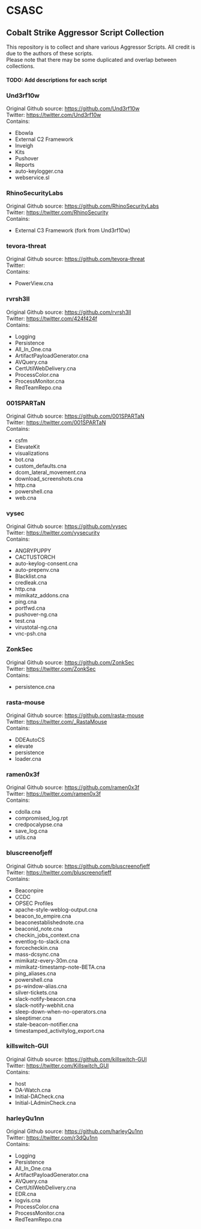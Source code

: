 # CSASC
## Cobalt Strike Aggressor Script Collection
This repository is to collect and share various Aggressor Scripts. All credit is due to the authors of these scripts. \
Please note that there may be some duplicated and overlap between collections.

#### TODO: Add descriptions for each script

### Und3rf10w
Original Github source: https://github.com/Und3rf10w \
Twitter: https://twitter.com/Und3rf10w \
Contains:
* Ebowla
* External C2 Framework
* Inveigh
* Kits
* Pushover
* Reports
* auto-keylogger.cna
* webservice.sl

### RhinoSecurityLabs
Original Github source: https://github.com/RhinoSecurityLabs \
Twitter: https://twitter.com/RhinoSecurity \
Contains:
* External C3 Framework (fork from Und3rf10w)

### tevora-threat
Original Github source: https://github.com/tevora-threat \
Twitter: \
Contains:
* PowerView.cna

### rvrsh3ll
Original Github source: https://github.com/rvrsh3ll \
Twitter: https://twitter.com/424f424f \
Contains:
* Logging
* Persistence
* All_In_One.cna
* ArtifactPayloadGenerator.cna
* AVQuery.cna
* CertUtilWebDelivery.cna
* ProcessColor.cna
* ProcessMonitor.cna
* RedTeamRepo.cna

### 001SPARTaN
Original Github source: https://github.com/001SPARTaN \
Twitter: https://twitter.com/001SPARTaN \
Contains:
* csfm
* ElevateKit
* visualizations
* bot.cna
* custom_defaults.cna
* dcom_lateral_movement.cna
* download_screenshots.cna
* http.cna
* powershell.cna
* web.cna

### vysec
Original Github source: https://github.com/vysec \
Twitter: https://twitter.com/vysecurity \
Contains:
* ANGRYPUPPY
* CACTUSTORCH
* auto-keylog-consent.cna
* auto-prepenv.cna
* Blacklist.cna
* credleak.cna
* http.cna
* mimikatz_addons.cna
* ping.cna
* portfwd.cna
* pushover-ng.cna
* test.cna
* virustotal-ng.cna
* vnc-psh.cna

### ZonkSec
Original Github source: https://github.com/ZonkSec \
Twitter: https://twitter.com/ZonkSec \
Contains:
* persistence.cna

### rasta-mouse
Original Github source: https://github.com/rasta-mouse \
Twitter: https://twitter.com/_RastaMouse \
Contains:
* DDEAutoCS
* elevate
* persistence
* loader.cna

### ramen0x3f
Original Github source: https://github.com/ramen0x3f \
Twitter: https://twitter.com/ramen0x3f \
Contains:
* cdolla.cna
* compromised_log.rpt
* credpocalypse.cna
* save_log.cna
* utils.cna

### bluscreenofjeff
Original Github source: https://github.com/bluscreenofjeff \
Twitter: https://twitter.com/bluscreenofjeff \
Contains:
* Beaconpire
* CCDC
* OPSEC Profiles
* apache-style-weblog-output.cna
* beacon_to_empire.cna
* beaconestablishednote.cna
* beaconid_note.cna
* checkin_jobs_context.cna
* eventlog-to-slack.cna
* forcecheckin.cna
* mass-dcsync.cna
* mimikatz-every-30m.cna
* mimikatz-timestamp-note-BETA.cna
* ping_aliases.cna
* powershell.cna
* ps-window-alias.cna
* silver-tickets.cna
* slack-notify-beacon.cna
* slack-notify-webhit.cna
* sleep-down-when-no-operators.cna
* sleeptimer.cna
* stale-beacon-notifier.cna
* timestamped_activitylog_export.cna

### killswitch-GUI
Original Github source: https://github.com/killswitch-GUI \
Twitter: https://twitter.com/Killswitch_GUI \
Contains:
* host
* DA-Watch.cna
* Initial-DACheck.cna
* Initial-LAdminCheck.cna

### harleyQu1nn
Original Github source: https://github.com/harleyQu1nn \
Twitter: https://twitter.com/r3dQu1nn \
Contains:
* Logging
* Persistence
* All_In_One.cna
* ArtifactPayloadGenerator.cna
* AVQuery.cna
* CertUtilWebDelivery.cna
* EDR.cna
* logvis.cna
* ProcessColor.cna
* ProcessMonitor.cna
* RedTeamRepo.cna
